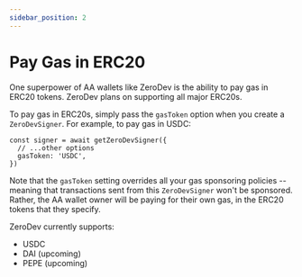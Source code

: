 ```yaml
---
sidebar_position: 2
---
```


# Pay Gas in ERC20

One superpower of AA wallets like ZeroDev is the ability to pay gas in ERC20 tokens.  ZeroDev plans on supporting all major ERC20s.

To pay gas in ERC20s, simply pass the `gasToken` option when you create a `ZeroDevSigner`.  For example, to pay gas in USDC:

```
const signer = await getZeroDevSigner({
  // ...other options
  gasToken: 'USDC',
})
```

Note that the `gasToken` setting overrides all your gas sponsoring policies -- meaning that transactions sent from this `ZeroDevSigner` won't be sponsored.  Rather, the AA wallet owner will be paying for their own gas, in the ERC20 tokens that they specify.

ZeroDev currently supports:

- USDC
- DAI (upcoming)
- PEPE (upcoming)